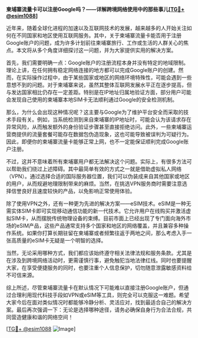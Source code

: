 **柬埔寨流量卡可以注册Google吗？——详解跨境网络使用中的那些事儿[[TG💪+ @esim1088](https://t.me/s/esim1088)]**

近年来，随着全球化进程的加速以及互联网技术的发展，越来越多的人开始关注如何在不同国家和地区使用互联网服务。其中，关于柬埔寨流量卡能否用于注册Google账户的问题，成为许多计划前往柬埔寨旅行、工作或生活的人群关心的焦点。本文将从多个角度详细探讨这一问题，并为大家提供实用的解决方案。

首先，我们需要明确一点：Google账户的注册流程本身并没有特定的地域限制。理论上讲，在任何拥有稳定网络连接的地方都可以完成Google账户的创建。然而，在实际操作过程中，由于某些国家或地区的网络环境特殊性，可能会遇到一些意想不到的问题。对于柬埔寨来说，虽然其整体互联网发展水平正在逐步提高，但与发达国家相比仍存在一定差距。特别是在IP地址归属地验证方面，部分用户可能会发现自己使用的柬埔寨本地SIM卡无法顺利通过Google的安全检测机制。

那么，为什么会出现这种情况呢？这主要与Google为了维护平台安全而采取的技术手段有关。例如，当系统检测到来自柬埔寨的IP地址时，可能会认为该请求存在异常风险，从而触发额外的身份验证步骤甚至直接拒绝访问。此外，一些柬埔寨运营商提供的流量套餐可能存在数据包伪造现象，这也可能导致被误判为可疑行为。因此，即便你的柬埔寨流量卡能够正常上网，也不一定能保证顺利完成Google账户注册。

不过，这并不意味着所有柬埔寨用户都无法解决这个问题。实际上，有很多方法可以帮助我们绕过上述障碍。其中最简单有效的方式之一就是借助虚拟私人网络（VPN）。通过选择合适的国际服务器位置，我们可以伪装成来自其他国家或地区的用户，从而规避地理限制带来的麻烦。当然，在挑选VPN服务商时需要注意选择信誉良好且速度较快的产品，以免影响正常使用体验。

除了使用VPN之外，还有一种更为先进的解决方案——eSIM技术。eSIM是一种无需实体SIM卡即可实现移动通信功能的新一代技术。它允许用户在线购买并激活虚拟SIM卡，从而摆脱传统物理设备的束缚。目前市面上已经出现了专门面向海外市场的eSIM产品，这些产品通常支持多个国家和地区的网络覆盖，并且兼容多种操作系统。如果你打算长期驻留在柬埔寨或者频繁往返于两地之间，那么考虑入手一张高质量的eSIM卡无疑是一个明智的选择。

当然，无论采用哪种方式，我们都应该始终遵守相关法律法规和服务条款。尤其是在涉及到跨境网络活动时，更需谨慎行事，避免触犯当地法律红线。同时也要提醒大家，在享受便捷服务的同时，也要注重个人信息保护，切勿随意泄露敏感资料给不可信来源。

综上所述，尽管柬埔寨流量卡在默认情况下可能难以直接注册Google账户，但通过合理利用现代科技手段如VPN或eSIM等工具，则完全可以克服这一难题。希望大家今后在面对类似情况时都能够冷静分析、灵活应对，找到最适合自己的解决方案。最后再次强调一下：无论是选择哪种途径，请务必确保自身行为合法合规，共同营造健康和谐的网络空间！

[[TG💪+ @esim1088](https://t.me/s/esim1088) ![Image](https://i.postimg.cc/4NQfJmqS/Snipaste-2025-05-13-00-14-12.png)]